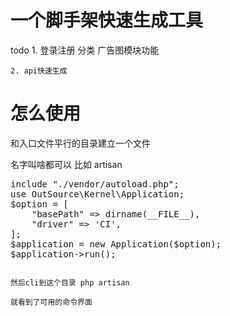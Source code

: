 # 一个脚手架快速生成工具

todo
    1. 登录注册 分类 广告图模块功能

    2. api快速生成

# 怎么使用

和入口文件平行的目录建立一个文件

名字叫啥都可以 比如  artisan

<pre>
include "./vendor/autoload.php";
use OutSource\Kernel\Application;
$option = [
    "basePath" => dirname(__FILE__),
    "driver" => 'CI',
];
$application = new Application($option);
$application->run();
<code>

然后cli到这个目录 php artisan

就看到了可用的命令界面
